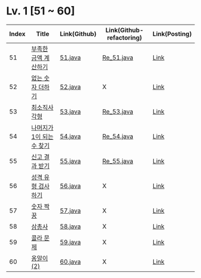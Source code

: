 # Lv. 1 \[51 ~ 60]

| Index | Title | Link(Github) | Link(Github-refactoring) | Link(Posting) |
|----|----|----|----|----|
| 51 | [부족한 금액 계산하기](https://school.programmers.co.kr/learn/courses/30/lessons/82612) | [51.java](https://github.com/2384320/Programmers-Algorithm/blob/main/Lv.1/51~60/51.java) | [Re_51.java](https://github.com/2384320/Programmers-Algorithm/blob/main/Lv.1/51~60/Re_51.java) | [Link](https://swift-badge-161.notion.site/Lv-1-51-2c2cde2a76d9465cac8811bd25a26cf2) |
| 52 | [없는 숫자 더하기](https://school.programmers.co.kr/learn/courses/30/lessons/86051) | [52.java](https://github.com/2384320/Programmers-Algorithm/blob/main/Lv.1/51~60/52.java) | X | [Link](https://swift-badge-161.notion.site/Lv-1-52-93ad486982404a0c9001920674352e82) |
| 53 | [최소직사각형](https://school.programmers.co.kr/learn/courses/30/lessons/86491) | [53.java](https://github.com/2384320/Programmers-Algorithm/blob/main/Lv.1/51~60/53.java) | [Re_53.java](https://github.com/2384320/Programmers-Algorithm/blob/main/Lv.1/51~60/Re_53.java) | [Link](https://swift-badge-161.notion.site/Lv-1-53-ee8411aab5bc4b58a8e352624836b6f3) |
| 54 | [나머지가 1이 되는 수 찾기](https://school.programmers.co.kr/learn/courses/30/lessons/87389) | [54.java](https://github.com/2384320/Programmers-Algorithm/blob/main/Lv.1/51~60/54.java) | [Re_54.java](https://github.com/2384320/Programmers-Algorithm/blob/main/Lv.1/51~60/Re_54.java) | [Link](https://swift-badge-161.notion.site/Lv-1-54-1-0c1c6bfa4d5d4eb69c692db371ce541d) |
| 55 | [신고 결과 받기](https://school.programmers.co.kr/learn/courses/30/lessons/92334) | [55.java](https://github.com/2384320/Programmers-Algorithm/blob/main/Lv.1/51~60/55.java) | [Re_55.java](https://github.com/2384320/Programmers-Algorithm/blob/main/Lv.1/51~60/Re_55.java) | [Link](https://swift-badge-161.notion.site/Lv-1-55-92a4e5fce527403dae59876633321ff1) |
| 56 | [성격 유형 검사하기](https://school.programmers.co.kr/learn/courses/30/lessons/118666) | [56.java](https://github.com/2384320/Programmers-Algorithm/blob/main/Lv.1/51~60/56.java) | X | [Link](https://swift-badge-161.notion.site/Lv-1-56-0f94979bbe5e44c8a89f97de3863e260) |
| 57 | [숫자 짝꿍](https://school.programmers.co.kr/learn/courses/30/lessons/131128) | [57.java](https://github.com/2384320/Programmers-Algorithm/blob/main/Lv.1/51~60/57.java) | X | [Link](https://swift-badge-161.notion.site/Lv-1-57-80aa899e97644c48afdd224d659d603a) |
| 58 | [삼총사](https://school.programmers.co.kr/learn/courses/30/lessons/131705) | [58.java](https://github.com/2384320/Programmers-Algorithm/blob/main/Lv.1/51~60/58.java) | X | [Link](https://swift-badge-161.notion.site/Lv-1-58-0975a7099b824e6b8910d7dfbf158ddc) |
| 59 | [콜라 문제](https://school.programmers.co.kr/learn/courses/30/lessons/132267) | [59.java](https://github.com/2384320/Programmers-Algorithm/blob/main/Lv.1/51~60/59.java) | X | [Link](https://swift-badge-161.notion.site/Lv-1-59-927ed42a0cc841b4b2c559836e3df7d8) |
| 60 | [옹알이 (2)](https://school.programmers.co.kr/learn/courses/30/lessons/133499) | [60.java](https://github.com/2384320/Programmers-Algorithm/blob/main/Lv.1/51~60/60.java) | X | [Link](https://swift-badge-161.notion.site/Lv-1-60-2-12f20d7e80e94cbcac631dbd5238e634) |